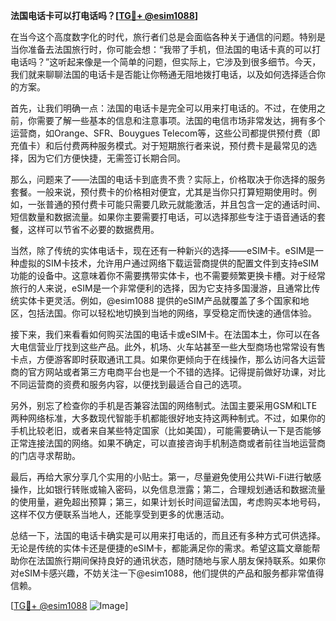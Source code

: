 **法国电话卡可以打电话吗？[[TG💪+ @esim1088](https://t.me/s/esim1088)]**

在当今这个高度数字化的时代，旅行者们总是会面临各种关于通信的问题。特别是当你准备去法国旅行时，你可能会想：“我带了手机，但法国的电话卡真的可以打电话吗？”这听起来像是一个简单的问题，但实际上，它涉及到很多细节。今天，我们就来聊聊法国的电话卡是否能让你畅通无阻地拨打电话，以及如何选择适合你的方案。

首先，让我们明确一点：法国的电话卡是完全可以用来打电话的。不过，在使用之前，你需要了解一些基本的信息和注意事项。法国的电信市场非常发达，拥有多个运营商，如Orange、SFR、Bouygues Telecom等，这些公司都提供预付费（即充值卡）和后付费两种服务模式。对于短期旅行者来说，预付费卡是最常见的选择，因为它们方便快捷，无需签订长期合同。

那么，问题来了——法国的电话卡到底贵不贵？实际上，价格取决于你选择的服务套餐。一般来说，预付费卡的价格相对便宜，尤其是当你只打算短期使用时。例如，一张普通的预付费卡可能只需要几欧元就能激活，并且包含一定的通话时间、短信数量和数据流量。如果你主要需要打电话，可以选择那些专注于语音通话的套餐，这样可以节省不必要的数据费用。

当然，除了传统的实体电话卡，现在还有一种新兴的选择——eSIM卡。eSIM是一种虚拟的SIM卡技术，允许用户通过网络下载运营商提供的配置文件到支持eSIM功能的设备中。这意味着你不需要携带实体卡，也不需要频繁更换卡槽。对于经常旅行的人来说，eSIM是一个非常便利的选择，因为它支持多国漫游，且通常比传统实体卡更灵活。例如，@esim1088 提供的eSIM产品就覆盖了多个国家和地区，包括法国。你可以轻松地切换到当地的网络，享受稳定而快速的通信体验。

接下来，我们来看看如何购买法国的电话卡或eSIM卡。在法国本土，你可以在各大电信营业厅找到这些产品。此外，机场、火车站甚至一些大型商场也常常设有售卡点，方便游客即时获取通讯工具。如果你更倾向于在线操作，那么访问各大运营商的官方网站或者第三方电商平台也是一个不错的选择。记得提前做好功课，对比不同运营商的资费和服务内容，以便找到最适合自己的选项。

另外，别忘了检查你的手机是否兼容法国的网络制式。法国主要采用GSM和LTE两种网络标准，大多数现代智能手机都能很好地支持这两种制式。不过，如果你的手机比较老旧，或者来自某些特定国家（比如美国），可能需要确认一下是否能够正常连接法国的网络。如果不确定，可以直接咨询手机制造商或者前往当地运营商的门店寻求帮助。

最后，再给大家分享几个实用的小贴士。第一，尽量避免使用公共Wi-Fi进行敏感操作，比如银行转账或输入密码，以免信息泄露；第二，合理规划通话和数据流量的使用量，避免超出预算；第三，如果计划长时间逗留法国，考虑购买本地号码，这样不仅方便联系当地人，还能享受到更多的优惠活动。

总结一下，法国的电话卡确实是可以用来打电话的，而且还有多种方式可供选择。无论是传统的实体卡还是便捷的eSIM卡，都能满足你的需求。希望这篇文章能帮助你在法国旅行期间保持良好的通讯状态，随时随地与家人朋友保持联系。如果你对eSIM卡感兴趣，不妨关注一下@esim1088，他们提供的产品和服务都非常值得信赖。

[[TG💪+ @esim1088](https://t.me/s/esim1088) ![Image](https://i.postimg.cc/4NQfJmqS/Snipaste-2025-05-13-00-14-12.png)]